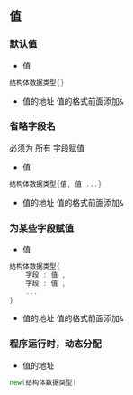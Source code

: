 ##  值
###   默认值
* 值
```go
结构体数据类型{}
```
* 值的地址
值的格式前面添加`&` 



###   省略字段名
必须为 所有 字段赋值
* 值
```go
结构体数据类型{值, 值 ...}
```
* 值的地址
值的格式前面添加`&` 



###   为某些字段赋值
* 值
```go
结构体数据类型{
	字段 : 值 ,
	字段 : 值 ,
	...
}
```
* 值的地址
值的格式前面添加`&` 



###   程序运行时，动态分配
* 值的地址
```go
new(结构体数据类型)
```

